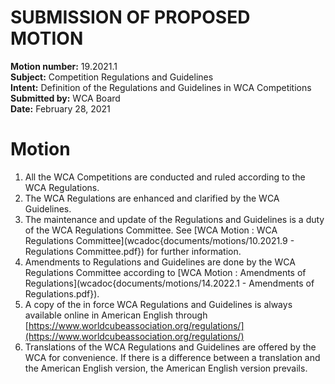 # SUBMISSION OF PROPOSED MOTION

**Motion number:** 19.2021.1  
**Subject:** Competition Regulations and Guidelines  
**Intent:** Definition of the Regulations and Guidelines in WCA Competitions  
**Submitted by:** WCA Board  
**Date:** February 28, 2021  

# Motion

1. All the WCA Competitions are conducted and ruled according to the WCA Regulations.
2. The WCA Regulations are enhanced and clarified by the WCA Guidelines.
3. The maintenance and update of the Regulations and Guidelines is a duty of the WCA Regulations Committee. See [WCA Motion : WCA Regulations Committee](wcadoc{documents/motions/10.2021.9 - Regulations Committee.pdf}) for further information.
4. Amendments to Regulations and Guidelines are done by the WCA Regulations Committee according to [WCA Motion : Amendments of Regulations](wcadoc{documents/motions/14.2022.1 - Amendments of Regulations.pdf}).
5. A copy of the in force WCA Regulations and Guidelines is always available online in American English through [https://www.worldcubeassociation.org/regulations/](https://www.worldcubeassociation.org/regulations/)
6. Translations of the WCA Regulations and Guidelines are offered by the WCA for convenience. If there is a difference between a translation and the American English version, the American English version prevails.
